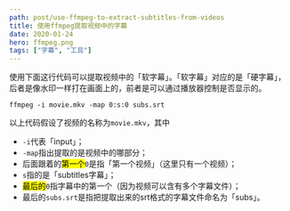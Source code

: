 ```yaml
---
path: post/use-ffmpeg-to-extract-subtitles-from-videos
title: 使用ffmpeg提取视频中的字幕
date: 2020-01-24
hero: ffmpeg.png
tags: ["字幕", "工具"]
---
```


使用下面这行代码可以提取视频中的「软字幕」。「软字幕」对应的是「硬字幕」，后者是像水印一样打在画面上的，前者是可以通过播放器控制是否显示的。

```
ffmpeg -i movie.mkv -map 0:s:0 subs.srt
```

以上代码假设了视频的名称为<code>movie.mkv</code>，其中
- <code>-i</code>代表「input」；
- <code>-map</code>指出提取的是视频中的哪部分；
- 后面跟着的<mark>第一个</mark><code>0</code>是指「第一个视频」（这里只有一个视频）；
- <code>s</code>指的是「subtitles字幕」；
- <mark>最后的</mark><code>0</code>指字幕中的第一个（因为视频可以含有多个字幕文件）；
- 最后的<code>subs.srt</code>是指把提取出来的srt格式的字幕文件命名为「subs」。